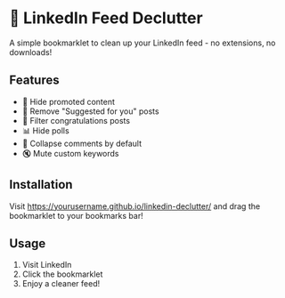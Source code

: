 # 🧹 LinkedIn Feed Declutter

A simple bookmarklet to clean up your LinkedIn feed - no extensions, no downloads!

## Features

- 🚫 Hide promoted content
- 🎯 Remove "Suggested for you" posts
- 🎉 Filter congratulations posts
- 📊 Hide polls
- 💬 Collapse comments by default
- 🔇 Mute custom keywords

## Installation

Visit https://yourusername.github.io/linkedin-declutter/ and drag the bookmarklet to your bookmarks bar!

## Usage

1. Visit LinkedIn
2. Click the bookmarklet
3. Enjoy a cleaner feed!
